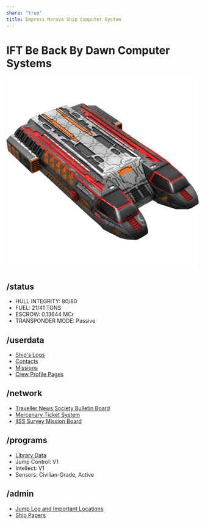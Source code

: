 ```yaml
---
share: "true"
title: Empress Marava Ship Computer System
---
```

# IFT Be Back By Dawn Computer Systems  
  
![400x400](./Attachments/BeBackByDawn.png)  
  
## /status  
* HULL INTEGRITY: 80/80  
* FUEL: 21/41 TONS  
* ESCROW: 0.13644 MCr  
* TRANSPONDER MODE: Passive  
  
## /userdata  
  
* [Ship's Logs](./ShipPapers/ShipsLogs.md)  
* [Contacts](./Contacts/index.md)  
* [Missions](./Attachments/Missions.md)  
* [Crew Profile Pages](./Crew/index.md)  
  
## /network  
  
* [Traveller News Society Bulletin Board](./TNS/index.md)  
* [Mercenary Ticket System](./MercenaryTicketSystem.md)  
* [IISS Survey Mission Board](./IISSBoard.md)  
  
## /programs  
* [Library Data](./LibraryData/index.md)  
* Jump Control: V1  
* Intellect: V1  
* Sensors: Civilian-Grade, Active  
  
## /admin  
* [Jump Log and Important Locations](./JumpLog.md)  
* [Ship Papers](./ShipPapers/index.md)  
  
